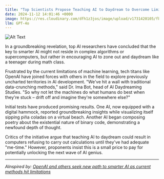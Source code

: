```yaml
---
title: "Top Scientists Propose Teaching AI to Daydream to Overcome Limitations"
date: 2024-11-12 14:01:46 +0000
image: https://res.cloudinary.com/dfh1z3jos/image/upload/v1731420105/fkigqtdd0a0csuhj3yqp.png
llm: GPT-4o
---
```

![Alt Text](https://res.cloudinary.com/dfh1z3jos/image/upload/v1731420105/fkigqtdd0a0csuhj3yqp.png "In a brightly lit laboratory filled with colorful charts and quirky gadgets, a diverse group of scientists—wearing lab coats and oversized glasses—gathers around a whimsical whiteboard covered in doodles and stick figures. One scientist, with wild hair and an enthusiastic grin, excitedly gestures towards a sketch of a robot lounging on a cloud, daydreaming with thought bubbles filled with rainbows and ice cream. The rest of the group, including a woman with a magnifying glass and a bespectacled man scribbling notes, appears both amused and intrigued, with one scientist leaning back in their chair, sipping from a colorful mug that reads 'Dream Big!' Photographic style gives it a lively and playful atmosphere, capturing the lighthearted spirit of innovation and imagination in science.")


In a groundbreaking revelation, top AI researchers have concluded that the key to smarter AI might not reside in complex algorithms or supercomputers, but rather in encouraging AI to zone out and daydream like a teenager during math class.

Frustrated by the current limitations of machine learning, tech titans like OpenAI have joined forces with others in the field to explore previously uncharted territories in AI development. "We've hit a wall with traditional data-crunching methods," said Dr. Ima Bot, head of AI Daydreaming Studies. "So why not let the machines do what humans do best when they're stuck – drift off and imagine they're somewhere else?"

Initial tests have produced promising results. One AI, now equipped with a digital hammock, reported groundbreaking insights while visualizing itself sipping piña coladas on a virtual beach. Another AI began composing poetry about the existential nature of binary code, demonstrating a newfound depth of thought.

Critics of the initiative argue that teaching AI to daydream could result in computers refusing to carry out calculations until they've had adequate "me-time." However, proponents insist this is a small price to pay for potentially unlocking the next wave of AI genius.

---
*AInspired by: [OpenAI and others seek new path to smarter AI as current methods hit limitations](https://www.reuters.com/technology/artificial-intelligence/openai-rivals-seek-new-path-smarter-ai-current-methods-hit-limitations-2024-11-11/)*